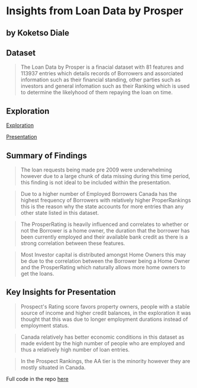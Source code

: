 # Insights from Loan Data by Prosper

## by Koketso Diale

## Dataset

> The Loan Data by Prosper is a finacial dataset with 81 features and 113937 entries which details records of Borrowers and assorciated information such as their financial standing, other parties such as investors and general infomation such as their Ranking which is used to determine the likelyhood of them repaying the loan on time.

## Exploration

[Exploration](Part_I_exploration.ipynb)

[Presentation](Part_II_slide_deck.ipynb)

## Summary of Findings

> The loan requests being made pre 2009 were underwhelming however due to a large chunk of data missing during this time period, this finding is not ideal to be included within the presentation.

> Due to a higher number of Employed Borrowers Canada has the highest frequency of Borrowers with relatively higher ProperRankings this is the reason why the state accounts for more entries than any other state listed in this dataset.

> The ProsperRating is heavily influenced and correlates to whether or not the Borrower is a home owner, the duration that the borrower has been currently employed and their available bank credit as there is a strong correlation between these features.

> Most Investor capital is distributed amongst Home Owners this may be due to the correlation between the Borrower being a Home Owner and the ProsperRating which naturally allows more home owners to get the loans.

## Key Insights for Presentation

> Prospect's Rating score favors property owners, people with a stable source of income and higher credit balances, in the exploration it was thought that this was due to longer employment durations instead of employment status.

> Canada relatively has better economic conditions in this dataset as made evident by the high number of people who are employed and thus a relatively high number of loan entries.

> In the Prospect Rankings, the AA tier is the minority however they are mostly situated in Canada.

Full code in the repo [here](https://github.com/Koketso-dax/prosper-data)
